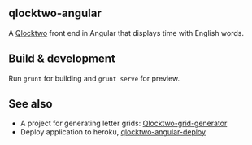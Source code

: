 ## qlocktwo-angular

A [Qlocktwo](http://www.qlocktwo.com) front end in Angular that displays time with English words.

## Build & development

Run `grunt` for building and `grunt serve` for preview. 

## See also

* A project for generating letter grids: [Qlocktwo-grid-generator](https://github.com/zouzias/qlocktwo-grid-generator.git)
* Deploy application to heroku, [qlocktwo-angular-deploy](https://github.com/zouzias/qlocktwo-angular-deploy)
